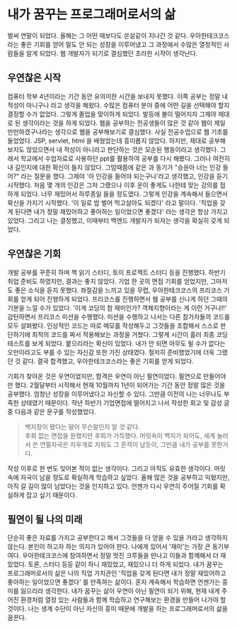 # 내가 꿈꾸는 프로그래머로서의 삶

 벌써 연말이 되었다. 올해는 그 어떤 때보다도 쏜살같이 지나간 것 같다. 우아한테크코스라는 좋은 기회를 얻어 말도 안 되는 성장을 이루어냈고 그 과정에서 수많은 열정적인 사람들을 알게 되었다. 웹 개발자가 되기로 결심했던 초라한 시작이 생각난다.  

## 우연찮은 시작

 컴퓨터 학부 4년이라는 기간 동안 유의미한 시간을 보내지 못했다. 이쪽 공부는 정말 내 적성이 아니구나 라고 생각을 해왔다. 수많은 컴퓨터 분야 중에 어떤 길을 선택해야 할지 결정할 수가 없었다. 그렇게 졸업을 맞이하게 되었다. 발등에 불이 떨어지자 그제야 제대로 된 생각이라는 것을 하게 되었다. 웹을 공부하는 전공생들이 많은 것 같아 웹이 제일 만만하겠구나라는 생각으로 웹을 공부해보기로 결심했다. 사실 전공수업으로 웹 기초를 들었었다. JSP, servlet, html 을 배웠었는데 흥미롭지 않았다. 하지만, 제대로 공부해보지도 않았으면서 내 적성이 아니라고 판단하는 것은 모순된 행동이라고 생각했다. 그래서 학교에서 수업자료로 사용하던 ppt를 활용하여 공부를 다시 해봤다. 그러나 여전히 내 길인지에 대한 확신이 들지 않았다. 그맘때쯤에 같은 과 동기가 "승윤아 너는 인강 들어?" 라는 질문을 했다. 그제야 '아 인강을 들어야 되는구나'라고 생각했고, 인강을 듣기 시작했다. 처음 몇 개의 인강은 그저 그랬으나 이후 운이 좋게도 나한테 맞는 강의를 접하게 되었다. 너무 재밌어서 하루종일 들을 정도였다. 그렇게 인강을 계속해서 들으면서 확신을 가지기 시작했다. '이 일로 밥 벌어 먹고살아도 되겠다' 라고 말이다. '직업을 갖게 된다면 내가 정말 재밌어하고 좋아하는 일이었으면 좋겠다' 라는 생각은 항상 가지고 있었다. 그리고 나는 결정했고, 이때부터 백엔드 개발자가 되자는 생각을 확실히 갖게 되었다.  

## 우연찮은 기회

 개발 공부를 꾸준히 하며 책 읽기 스터디, 토이 프로젝트 스터디 등을 진행했다. 하반기 취업 준비도 하였지만, 결과는 좋지 않았다. 기업 한 곳의 면접 기회를 얻었지만, 그마저도 좋은 소식을 듣지 못했다. 좌절감을 느끼고 있을 무렵, 우아한테크코스의 프리코스 기회를 얻게 되어 진행하게 되었다. 프리코스를 진행하면서 웹 공부를 신나게 하던 그때의 기분을 느낄 수가 있었다. '이게 코딩의 참 재미인가? 객체지향이라는 게 이런 거구나!!' 감탄하면서 프리코스 미션을 수행했다. 미션을 수행하고 나서는 다른 참가자들의 코드를 모두 살펴봤다. 인상적인 코드는 따로 메모를 작성해두고 그것들을 조합해서 스스로 판단하기에 최적의 코드를 짜서 적용해보는 과정을 거쳤다. 그렇게 시간이 흘러 최종 코딩테스트를 보게 되었다. 붙으리라는 확신이 있었다. 내가 안 되면 아무도 될 수가 없다는 오만이라고도 부를 수 있는 자신감 또한 가진 상태였다. 철저히 준비했었기에 더욱 그랬던 것 같다. 결국 합격했고, 우아한테크코스라는 좋은 기회를 얻게 되었다.  

 기회가 찾아온 것은 우연이었지만, 합격은 우연이 아닌 필연이었다. 필연으로 만들어야만 했다. 2월달부터 시작해서 현재 10월까지 1년이 되어가는 기간 동안 정말 많은 것을 공부했다. 엄청난 성장을 이루어냈다고 자신할 수 있다. 그만큼 이전의 나는 너무나도 부족한 상태였기 때문이다. 작년 하반기 기업면접에 떨어지고 나서 작성한 회고 및 감성 글 중 다음과 같은 문구를 작성했었다.  

> 백지장이 됐다는 말이 무슨말인지 알 것 같다.  
> 후회 없는 면접을 원했지만 후회가 가득했다.
> 머릿속이 백지가 되어도, 세게 눌러서 쓴 연필자국은 지우개로 지워도 그 흔적이 남듯이, 그만큼 내가 공부를 못한거다.

 작성 이후로 한 번도 잊어본 적이 없는 생각이다. 그리고 아직도 유효한 생각이다. 머릿속에 자국이 남을 정도로 확실하게 학습하고 싶었다. 올해 많은 것을 공부하고 익혔지만, 아직 갈 길이 많이 남았다는 것을 인지하고 있다. 언젠가 다시 우연히 주어질 기회를 확실하게 잡고 싶기 때문이다.

## 필연이 될 나의 미래

 단순히 좋은 자료를 가지고 공부한다고 해서 그것들을 다 얻을 수 있을 거라고 생각하지 않는다. 본인이 하고자 하는 의지가 있어야 한다. 나에게 있어서 '재미'는 가장 큰 동기부여다. 우아한테크코스에 참여하면서 정말 멋진 크루들을 만나고 이들과 함께해서 더 재밌었다. 토론, 스터디 등등 같이 하니 재밌었고, 재밌으니 더 하게 되었다. 내가 꿈꾸는 프로그래머로서의 삶은 나의 직업 가치관인 '직업을 갖게 된다면 내가 정말 재밌어하고 좋아하는 일이었으면 좋겠다' 를 만족하는 삶이다. 혼자 계속해서 학습하면 언젠가는 흥미를 잃으리라 생각한다. 내가 꿈꾸는 삶이 우연이 아닌 필연이 되기 위해, 현재 내게 주어진 환경처럼 열정 있는 사람들과 함께 학습하고 연구해보는 환경을 만들어 나가야 할 것이다. 나는 생계 수단이 아닌 자신의 흥미 때문에 개발을 하는 프로그래머로서의 삶을 꿈꾼다.  

